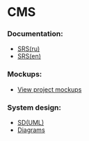 # CMS

### Documentation:
- [SRS(ru)](Documentation/SRS(ru).md)
- [SRS(en)](Documentation/SRS(en).md)

### Mockups:  
- [View project mockups](https://github.com/AnnaGavrilowa/CMS/tree/master/Mockups)

### System design:

- [SD(UML)](https://github.com/AnnaGavrilowa/CMS/blob/master/Documentation/SD(UML).md)
- [Diagrams](https://github.com/AnnaGavrilowa/CMS/tree/master/Documentation/UML-Diagrams)
